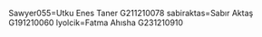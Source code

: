 Sawyer055=Utku Enes Taner G211210078
sabiraktas=Sabır Aktaş G191210060
lyolcik=Fatma Ahısha G231210910
